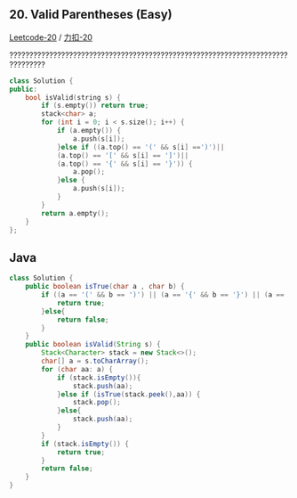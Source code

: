 
## 20. Valid Parentheses (Easy)

[Leetcode-20](https://leetcode.com/problems/valid-parentheses/description/) / [力扣-20](https://leetcode-cn.com/problems/valid-parentheses/description/)

???????????????????????????????????????????????????????????????????????????????

```cpp
class Solution {
public:
    bool isValid(string s) {
        if (s.empty()) return true;
        stack<char> a;
        for (int i = 0; i < s.size(); i++) {
            if (a.empty()) {
                a.push(s[i]);
            }else if ((a.top() == '(' && s[i] ==')')||
            (a.top() == '[' && s[i] == ']')||
            (a.top() == '{' && s[i] == '}')) {
                a.pop();
            }else {
                a.push(s[i]);
            }
        }
        return a.empty();
    }
};
```

## Java

```java
class Solution {
    public boolean isTrue(char a , char b) {
        if ((a == '(' && b == ')') || (a == '{' && b == '}') || (a == '[' && b == ']' )) {
            return true;
        }else{
            return false;
        }
    }
    public boolean isValid(String s) {
        Stack<Character> stack = new Stack<>();
        char[] a = s.toCharArray();
        for (char aa: a) {
            if (stack.isEmpty()){
                stack.push(aa);
            }else if (isTrue(stack.peek(),aa)) {
                stack.pop();
            }else{
                stack.push(aa);
            }
        }
        if (stack.isEmpty()) {
            return true;
        }
        return false;
    }
}
```